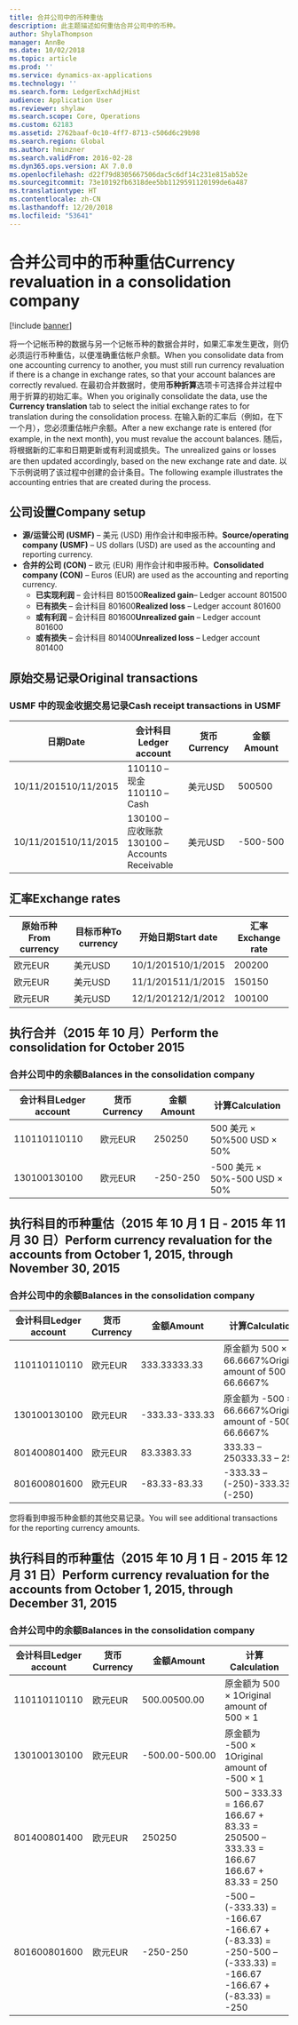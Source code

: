 ```yaml
---
title: 合并公司中的币种重估
description: 此主题描述如何重估合并公司中的币种。
author: ShylaThompson
manager: AnnBe
ms.date: 10/02/2018
ms.topic: article
ms.prod: ''
ms.service: dynamics-ax-applications
ms.technology: ''
ms.search.form: LedgerExchAdjHist
audience: Application User
ms.reviewer: shylaw
ms.search.scope: Core, Operations
ms.custom: 62183
ms.assetid: 2762baaf-0c10-4ff7-8713-c506d6c29b98
ms.search.region: Global
ms.author: hminzner
ms.search.validFrom: 2016-02-28
ms.dyn365.ops.version: AX 7.0.0
ms.openlocfilehash: d22f79d8305667506dac5c6df14c231e815ab52e
ms.sourcegitcommit: 73e10192fb6318dee5bb1129591120199de6a487
ms.translationtype: HT
ms.contentlocale: zh-CN
ms.lasthandoff: 12/20/2018
ms.locfileid: "53641"
---
```

# <a name="currency-revaluation-in-a-consolidation-company"></a><span data-ttu-id="f6802-103">合并公司中的币种重估</span><span class="sxs-lookup"><span data-stu-id="f6802-103">Currency revaluation in a consolidation company</span></span>

[!include [banner](../includes/banner.md)]

<span data-ttu-id="f6802-104">将一个记帐币种的数据与另一个记帐币种的数据合并时，如果汇率发生更改，则仍必须运行币种重估，以便准确重估帐户余额。</span><span class="sxs-lookup"><span data-stu-id="f6802-104">When you consolidate data from one accounting currency to another, you must still run currency revaluation if there is a change in exchange rates, so that your account balances  are correctly revalued.</span></span> <span data-ttu-id="f6802-105">在最初合并数据时，使用**币种折算**选项卡可选择合并过程中用于折算的初始汇率。</span><span class="sxs-lookup"><span data-stu-id="f6802-105">When you originally consolidate the data, use the **Currency translation** tab to select the initial exchange rates to for translation during the consolidation process.</span></span> <span data-ttu-id="f6802-106">在输入新的汇率后（例如，在下一个月），您必须重估帐户余额。</span><span class="sxs-lookup"><span data-stu-id="f6802-106">After a new exchange rate is entered (for example, in the next month), you must revalue the account balances.</span></span> <span data-ttu-id="f6802-107">随后，将根据新的汇率和日期更新或有利润或损失。</span><span class="sxs-lookup"><span data-stu-id="f6802-107">The unrealized gains or losses are then updated accordingly, based on the new exchange rate and date.</span></span> <span data-ttu-id="f6802-108">以下示例说明了该过程中创建的会计条目。</span><span class="sxs-lookup"><span data-stu-id="f6802-108">The following example illustrates the accounting entries that are created during the process.</span></span>

## <a name="company-setup"></a><span data-ttu-id="f6802-109">公司设置</span><span class="sxs-lookup"><span data-stu-id="f6802-109">Company setup</span></span>
-   <span data-ttu-id="f6802-110">**源/运营公司 (USMF)** – 美元 (USD) 用作会计和申报币种。</span><span class="sxs-lookup"><span data-stu-id="f6802-110">**Source/operating company (USMF)** – US dollars (USD) are used as the accounting and reporting currency.</span></span>
-   <span data-ttu-id="f6802-111">**合并的公司 (CON)** – 欧元 (EUR) 用作会计和申报币种。</span><span class="sxs-lookup"><span data-stu-id="f6802-111">**Consolidated company (CON)** – Euros (EUR) are used as the accounting and reporting currency.</span></span>
    -   <span data-ttu-id="f6802-112">**已实现利润** – 会计科目 801500</span><span class="sxs-lookup"><span data-stu-id="f6802-112">**Realized gain**– Ledger account 801500</span></span>
    -   <span data-ttu-id="f6802-113">**已有损失** – 会计科目 801600</span><span class="sxs-lookup"><span data-stu-id="f6802-113">**Realized loss** – Ledger account 801600</span></span>
    -   <span data-ttu-id="f6802-114">**或有利润** – 会计科目 801600</span><span class="sxs-lookup"><span data-stu-id="f6802-114">**Unrealized gain** – Ledger account 801600</span></span>
    -   <span data-ttu-id="f6802-115">**或有损失** – 会计科目 801400</span><span class="sxs-lookup"><span data-stu-id="f6802-115">**Unrealized loss** – Ledger account 801400</span></span>

## <a name="original-transactions"></a><span data-ttu-id="f6802-116">原始交易记录</span><span class="sxs-lookup"><span data-stu-id="f6802-116">Original transactions</span></span>
### <a name="cash-receipt-transactions-in-usmf"></a><span data-ttu-id="f6802-117">USMF 中的现金收据交易记录</span><span class="sxs-lookup"><span data-stu-id="f6802-117">Cash receipt transactions in USMF</span></span>

| <span data-ttu-id="f6802-118">日期</span><span class="sxs-lookup"><span data-stu-id="f6802-118">Date</span></span>       | <span data-ttu-id="f6802-119">会计科目</span><span class="sxs-lookup"><span data-stu-id="f6802-119">Ledger account</span></span>               | <span data-ttu-id="f6802-120">货币</span><span class="sxs-lookup"><span data-stu-id="f6802-120">Currency</span></span> | <span data-ttu-id="f6802-121">金额</span><span class="sxs-lookup"><span data-stu-id="f6802-121">Amount</span></span> |
|------------|------------------------------|----------|--------|
| <span data-ttu-id="f6802-122">10/11/2015</span><span class="sxs-lookup"><span data-stu-id="f6802-122">10/11/2015</span></span> | <span data-ttu-id="f6802-123">110110 – 现金</span><span class="sxs-lookup"><span data-stu-id="f6802-123">110110 – Cash</span></span>                | <span data-ttu-id="f6802-124">美元</span><span class="sxs-lookup"><span data-stu-id="f6802-124">USD</span></span>      | <span data-ttu-id="f6802-125">500</span><span class="sxs-lookup"><span data-stu-id="f6802-125">500</span></span>    |
| <span data-ttu-id="f6802-126">10/11/2015</span><span class="sxs-lookup"><span data-stu-id="f6802-126">10/11/2015</span></span> | <span data-ttu-id="f6802-127">130100 – 应收账款</span><span class="sxs-lookup"><span data-stu-id="f6802-127">130100 – Accounts Receivable</span></span> | <span data-ttu-id="f6802-128">美元</span><span class="sxs-lookup"><span data-stu-id="f6802-128">USD</span></span>      | <span data-ttu-id="f6802-129">-500</span><span class="sxs-lookup"><span data-stu-id="f6802-129">-500</span></span>   |

## <a name="exchange-rates"></a><span data-ttu-id="f6802-130">汇率</span><span class="sxs-lookup"><span data-stu-id="f6802-130">Exchange rates</span></span>

| <span data-ttu-id="f6802-131">原始币种</span><span class="sxs-lookup"><span data-stu-id="f6802-131">From currency</span></span> | <span data-ttu-id="f6802-132">目标币种</span><span class="sxs-lookup"><span data-stu-id="f6802-132">To currency</span></span> | <span data-ttu-id="f6802-133">开始日期</span><span class="sxs-lookup"><span data-stu-id="f6802-133">Start date</span></span> | <span data-ttu-id="f6802-134">汇率</span><span class="sxs-lookup"><span data-stu-id="f6802-134">Exchange rate</span></span> |
|---------------|-------------|------------|---------------|
| <span data-ttu-id="f6802-135">欧元</span><span class="sxs-lookup"><span data-stu-id="f6802-135">EUR</span></span>           | <span data-ttu-id="f6802-136">美元</span><span class="sxs-lookup"><span data-stu-id="f6802-136">USD</span></span>         | <span data-ttu-id="f6802-137">10/1/2015</span><span class="sxs-lookup"><span data-stu-id="f6802-137">10/1/2015</span></span>  | <span data-ttu-id="f6802-138">200</span><span class="sxs-lookup"><span data-stu-id="f6802-138">200</span></span>           |
| <span data-ttu-id="f6802-139">欧元</span><span class="sxs-lookup"><span data-stu-id="f6802-139">EUR</span></span>           | <span data-ttu-id="f6802-140">美元</span><span class="sxs-lookup"><span data-stu-id="f6802-140">USD</span></span>         | <span data-ttu-id="f6802-141">11/1/2015</span><span class="sxs-lookup"><span data-stu-id="f6802-141">11/1/2015</span></span>  | <span data-ttu-id="f6802-142">150</span><span class="sxs-lookup"><span data-stu-id="f6802-142">150</span></span>           |
| <span data-ttu-id="f6802-143">欧元</span><span class="sxs-lookup"><span data-stu-id="f6802-143">EUR</span></span>           | <span data-ttu-id="f6802-144">美元</span><span class="sxs-lookup"><span data-stu-id="f6802-144">USD</span></span>         | <span data-ttu-id="f6802-145">12/1/2012</span><span class="sxs-lookup"><span data-stu-id="f6802-145">12/1/2012</span></span>  | <span data-ttu-id="f6802-146">100</span><span class="sxs-lookup"><span data-stu-id="f6802-146">100</span></span>           |

## <a name="perform-the-consolidation-for-october-2015"></a><span data-ttu-id="f6802-147">执行合并（2015 年 10 月）</span><span class="sxs-lookup"><span data-stu-id="f6802-147">Perform the consolidation for October 2015</span></span>
### <a name="balances-in-the-consolidation-company"></a><span data-ttu-id="f6802-148">合并公司中的余额</span><span class="sxs-lookup"><span data-stu-id="f6802-148">Balances in the consolidation company</span></span>

| <span data-ttu-id="f6802-149">会计科目</span><span class="sxs-lookup"><span data-stu-id="f6802-149">Ledger account</span></span> | <span data-ttu-id="f6802-150">货币</span><span class="sxs-lookup"><span data-stu-id="f6802-150">Currency</span></span> | <span data-ttu-id="f6802-151">金额</span><span class="sxs-lookup"><span data-stu-id="f6802-151">Amount</span></span> | <span data-ttu-id="f6802-152">计算</span><span class="sxs-lookup"><span data-stu-id="f6802-152">Calculation</span></span>    |
|----------------|----------|--------|----------------|
| <span data-ttu-id="f6802-153">110110</span><span class="sxs-lookup"><span data-stu-id="f6802-153">110110</span></span>         | <span data-ttu-id="f6802-154">欧元</span><span class="sxs-lookup"><span data-stu-id="f6802-154">EUR</span></span>      | <span data-ttu-id="f6802-155">250</span><span class="sxs-lookup"><span data-stu-id="f6802-155">250</span></span>    | <span data-ttu-id="f6802-156">500 美元 × 50%</span><span class="sxs-lookup"><span data-stu-id="f6802-156">500 USD × 50%</span></span>  |
| <span data-ttu-id="f6802-157">130100</span><span class="sxs-lookup"><span data-stu-id="f6802-157">130100</span></span>         | <span data-ttu-id="f6802-158">欧元</span><span class="sxs-lookup"><span data-stu-id="f6802-158">EUR</span></span>      | <span data-ttu-id="f6802-159">-250</span><span class="sxs-lookup"><span data-stu-id="f6802-159">-250</span></span>   | <span data-ttu-id="f6802-160">-500 美元 × 50%</span><span class="sxs-lookup"><span data-stu-id="f6802-160">-500 USD × 50%</span></span> |

## <a name="perform-currency-revaluation-for-the-accounts-from-october-1-2015-through-november-30-2015"></a><span data-ttu-id="f6802-161">执行科目的币种重估（2015 年 10 月 1 日 - 2015 年 11 月 30 日）</span><span class="sxs-lookup"><span data-stu-id="f6802-161">Perform currency revaluation for the accounts from October 1, 2015, through November 30, 2015</span></span>
### <a name="balances-in-the-consolidation-company"></a><span data-ttu-id="f6802-162">合并公司中的余额</span><span class="sxs-lookup"><span data-stu-id="f6802-162">Balances in the consolidation company</span></span>

| <span data-ttu-id="f6802-163">会计科目</span><span class="sxs-lookup"><span data-stu-id="f6802-163">Ledger account</span></span> | <span data-ttu-id="f6802-164">货币</span><span class="sxs-lookup"><span data-stu-id="f6802-164">Currency</span></span> | <span data-ttu-id="f6802-165">金额</span><span class="sxs-lookup"><span data-stu-id="f6802-165">Amount</span></span>  | <span data-ttu-id="f6802-166">计算</span><span class="sxs-lookup"><span data-stu-id="f6802-166">Calculation</span></span>                        |
|----------------|----------|---------|------------------------------------|
| <span data-ttu-id="f6802-167">110110</span><span class="sxs-lookup"><span data-stu-id="f6802-167">110110</span></span>         | <span data-ttu-id="f6802-168">欧元</span><span class="sxs-lookup"><span data-stu-id="f6802-168">EUR</span></span>      | <span data-ttu-id="f6802-169">333.33</span><span class="sxs-lookup"><span data-stu-id="f6802-169">333.33</span></span>  | <span data-ttu-id="f6802-170">原金额为 500 × 66.6667%</span><span class="sxs-lookup"><span data-stu-id="f6802-170">Original amount of 500 × 66.6667%</span></span>  |
| <span data-ttu-id="f6802-171">130100</span><span class="sxs-lookup"><span data-stu-id="f6802-171">130100</span></span>         | <span data-ttu-id="f6802-172">欧元</span><span class="sxs-lookup"><span data-stu-id="f6802-172">EUR</span></span>      | <span data-ttu-id="f6802-173">-333.33</span><span class="sxs-lookup"><span data-stu-id="f6802-173">-333.33</span></span> | <span data-ttu-id="f6802-174">原金额为 -500 × 66.6667%</span><span class="sxs-lookup"><span data-stu-id="f6802-174">Original amount of -500 × 66.6667%</span></span> |
| <span data-ttu-id="f6802-175">801400</span><span class="sxs-lookup"><span data-stu-id="f6802-175">801400</span></span>         | <span data-ttu-id="f6802-176">欧元</span><span class="sxs-lookup"><span data-stu-id="f6802-176">EUR</span></span>      | <span data-ttu-id="f6802-177">83.33</span><span class="sxs-lookup"><span data-stu-id="f6802-177">83.33</span></span>   | <span data-ttu-id="f6802-178">333.33 – 250</span><span class="sxs-lookup"><span data-stu-id="f6802-178">333.33 – 250</span></span>                       |
| <span data-ttu-id="f6802-179">801600</span><span class="sxs-lookup"><span data-stu-id="f6802-179">801600</span></span>         | <span data-ttu-id="f6802-180">欧元</span><span class="sxs-lookup"><span data-stu-id="f6802-180">EUR</span></span>      | <span data-ttu-id="f6802-181">-83.33</span><span class="sxs-lookup"><span data-stu-id="f6802-181">-83.33</span></span>  | <span data-ttu-id="f6802-182">-333.33 – (-250)</span><span class="sxs-lookup"><span data-stu-id="f6802-182">-333.33 – (-250)</span></span>                   |

<span data-ttu-id="f6802-183">您将看到申报币种金额的其他交易记录。</span><span class="sxs-lookup"><span data-stu-id="f6802-183">You will see additional transactions for the reporting currency amounts.</span></span>

## <a name="perform-currency-revaluation-for-the-accounts-from-october-1-2015-through-december-31-2015"></a><span data-ttu-id="f6802-184">执行科目的币种重估（2015 年 10 月 1 日 - 2015 年 12 月 31 日）</span><span class="sxs-lookup"><span data-stu-id="f6802-184">Perform currency revaluation for the accounts from October 1, 2015, through December 31, 2015</span></span>
### <a name="balances-in-the-consolidation-company"></a><span data-ttu-id="f6802-185">合并公司中的余额</span><span class="sxs-lookup"><span data-stu-id="f6802-185">Balances in the consolidation company</span></span>

| <span data-ttu-id="f6802-186">会计科目</span><span class="sxs-lookup"><span data-stu-id="f6802-186">Ledger account</span></span> | <span data-ttu-id="f6802-187">货币</span><span class="sxs-lookup"><span data-stu-id="f6802-187">Currency</span></span> | <span data-ttu-id="f6802-188">金额</span><span class="sxs-lookup"><span data-stu-id="f6802-188">Amount</span></span>  | <span data-ttu-id="f6802-189">计算</span><span class="sxs-lookup"><span data-stu-id="f6802-189">Calculation</span></span>                                          |
|----------------|----------|---------|------------------------------------------------------|
| <span data-ttu-id="f6802-190">110110</span><span class="sxs-lookup"><span data-stu-id="f6802-190">110110</span></span>         | <span data-ttu-id="f6802-191">欧元</span><span class="sxs-lookup"><span data-stu-id="f6802-191">EUR</span></span>      | <span data-ttu-id="f6802-192">500.00</span><span class="sxs-lookup"><span data-stu-id="f6802-192">500.00</span></span>  | <span data-ttu-id="f6802-193">原金额为 500 × 1</span><span class="sxs-lookup"><span data-stu-id="f6802-193">Original amount of 500 × 1</span></span>                           |
| <span data-ttu-id="f6802-194">130100</span><span class="sxs-lookup"><span data-stu-id="f6802-194">130100</span></span>         | <span data-ttu-id="f6802-195">欧元</span><span class="sxs-lookup"><span data-stu-id="f6802-195">EUR</span></span>      | <span data-ttu-id="f6802-196">-500.00</span><span class="sxs-lookup"><span data-stu-id="f6802-196">-500.00</span></span> | <span data-ttu-id="f6802-197">原金额为 -500 × 1</span><span class="sxs-lookup"><span data-stu-id="f6802-197">Original amount of -500 × 1</span></span>                          |
| <span data-ttu-id="f6802-198">801400</span><span class="sxs-lookup"><span data-stu-id="f6802-198">801400</span></span>         | <span data-ttu-id="f6802-199">欧元</span><span class="sxs-lookup"><span data-stu-id="f6802-199">EUR</span></span>      | <span data-ttu-id="f6802-200">250</span><span class="sxs-lookup"><span data-stu-id="f6802-200">250</span></span>     | <span data-ttu-id="f6802-201">500 – 333.33 = 166.67 166.67 + 83.33 = 250</span><span class="sxs-lookup"><span data-stu-id="f6802-201">500 – 333.33 = 166.67 166.67 + 83.33 = 250</span></span>           |
| <span data-ttu-id="f6802-202">801600</span><span class="sxs-lookup"><span data-stu-id="f6802-202">801600</span></span>         | <span data-ttu-id="f6802-203">欧元</span><span class="sxs-lookup"><span data-stu-id="f6802-203">EUR</span></span>      | <span data-ttu-id="f6802-204">-250</span><span class="sxs-lookup"><span data-stu-id="f6802-204">-250</span></span>    | <span data-ttu-id="f6802-205">-500 – (-333.33) = -166.67 -166.67 + (-83.33) = -250</span><span class="sxs-lookup"><span data-stu-id="f6802-205">-500 – (-333.33) = -166.67 -166.67 + (-83.33) = -250</span></span> |





